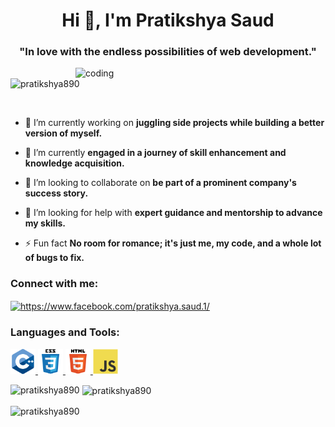 <h1 align="center">Hi 👋, I'm Pratikshya Saud</h1>
<h3 align="center">"In love with the endless possibilities of web development."</h3>
<img align="right" alt="coding" width="400"src="https://image.lexica.art/full_jpg/1adb00b2-907a-4583-ba96-77c35da13703">

<p align="left"> <img src="https://komarev.com/ghpvc/?username=pratikshya890&label=Profile%20views&color=0e75b6&style=flat" alt="pratikshya890" /> </p>

<p align="left"> <a href="https://twitter.com/" target="blank"><img src="https://img.shields.io/twitter/follow/?logo=twitter&style=for-the-badge" alt="" /></a> </p>

- 🔭 I’m currently working on **juggling side projects while building a better version of myself.**

- 🌱 I’m currently **engaged in a journey of skill enhancement and knowledge acquisition.**

- 👯 I’m looking to collaborate on **be part of a prominent company's success story.**

- 🤝 I’m looking for help with **expert guidance and mentorship to advance my skills.**

- ⚡ Fun fact **No room for romance; it's just me, my code, and a whole lot of bugs to fix.**

<h3 align="left">Connect with me:</h3>
<p align="left">
<a href="https://www.facebook.com/pratikshya.saud.1/" target="blank"><img align="center" src="https://raw.githubusercontent.com/rahuldkjain/github-profile-readme-generator/master/src/images/icons/Social/facebook.svg" alt="https://www.facebook.com/pratikshya.saud.1/" height="30" width="40" /></a>
</p>

<h3 align="left">Languages and Tools:</h3>
<p align="left"> <a href="https://www.w3schools.com/cpp/" target="_blank" rel="noreferrer"> <img src="https://raw.githubusercontent.com/devicons/devicon/master/icons/cplusplus/cplusplus-original.svg" alt="cplusplus" width="40" height="40"/> </a> <a href="https://www.w3schools.com/css/" target="_blank" rel="noreferrer"> <img src="https://raw.githubusercontent.com/devicons/devicon/master/icons/css3/css3-original-wordmark.svg" alt="css3" width="40" height="40"/> </a> <a href="https://www.w3.org/html/" target="_blank" rel="noreferrer"> <img src="https://raw.githubusercontent.com/devicons/devicon/master/icons/html5/html5-original-wordmark.svg" alt="html5" width="40" height="40"/> </a> <a href="https://developer.mozilla.org/en-US/docs/Web/JavaScript" target="_blank" rel="noreferrer"> <img src="https://raw.githubusercontent.com/devicons/devicon/master/icons/javascript/javascript-original.svg" alt="javascript" width="40" height="40"/> </a> </p>

<p><img align="left" src="https://github-readme-stats.vercel.app/api/top-langs?username=pratikshya890&show_icons=true&locale=en&layout=compact" alt="pratikshya890" /></p>

<p>&nbsp;<img align="center" src="https://github-readme-stats.vercel.app/api?username=pratikshya890&show_icons=true&locale=en" alt="pratikshya890" /></p>

<p><img align="center" src="https://github-readme-streak-stats.herokuapp.com/?user=pratikshya890&" alt="pratikshya890" /></p>
